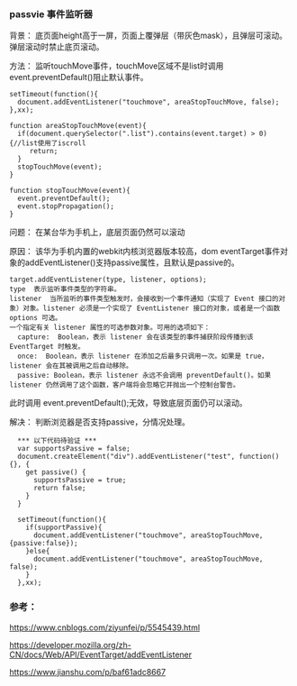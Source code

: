 ### passvie 事件监听器

背景：
    底页面height高于一屏，页面上覆弹层（带灰色mask），且弹层可滚动。弹层滚动时禁止底页滚动。
    
方法：
    监听touchMove事件，touchMove区域不是list时调用event.preventDefault()阻止默认事件。
   
    setTimeout(function(){
      document.addEventListener("touchmove", areaStopTouchMove, false);
    },xx);

    function areaStopTouchMove(event){
      if(document.querySelector(".list").contains(event.target) > 0) {//list使用了iscroll
         return;
      }
      stopTouchMove(event);
    }

    function stopTouchMove(event){
      event.preventDefault();
      event.stopPropagation();
    }
问题：
    在某台华为手机上，底层页面仍然可以滚动
    
原因：
    该华为手机内置的webkit内核浏览器版本较高，dom eventTarget事件对象的addEventListener()支持passive属性，且默认是passive的。
    
    target.addEventListener(type, listener, options); 
    type  表示监听事件类型的字符串。 
    listener  当所监听的事件类型触发时，会接收到一个事件通知（实现了 Event 接口的对象）对象。listener 必须是一个实现了 EventListener 接口的对象，或者是一个函数 
    options 可选。 
    一个指定有关 listener 属性的可选参数对象。可用的选项如下： 
      capture:  Boolean，表示 listener 会在该类型的事件捕获阶段传播到该 EventTarget 时触发。 
      once:  Boolean，表示 listener 在添加之后最多只调用一次。如果是 true， listener 会在其被调用之后自动移除。 
      passive: Boolean，表示 listener 永远不会调用 preventDefault()。如果 listener 仍然调用了这个函数，客户端将会忽略它并抛出一个控制台警告。 
  
  此时调用 event.preventDefault();无效，导致底层页面仍可以滚动。
  
  解决：
      判断浏览器是否支持passive，分情况处理。
      
      *** 以下代码待验证 *** 
      var supportsPassive = false;
      document.createElement("div").addEventListener("test", function() {}, {
        get passive() {
          supportsPassive = true;
          return false;
        }
      }
      
      setTimeout(function(){
        if(supportPassive){
          document.addEventListener("touchmove", areaStopTouchMove, {passive:false});
        }else{
          document.addEventListener("touchmove", areaStopTouchMove, false);
        }
      },xx);
      
      
  ### 参考：
  https://www.cnblogs.com/ziyunfei/p/5545439.html
  
  https://developer.mozilla.org/zh-CN/docs/Web/API/EventTarget/addEventListener
  
  https://www.jianshu.com/p/baf61adc8667
